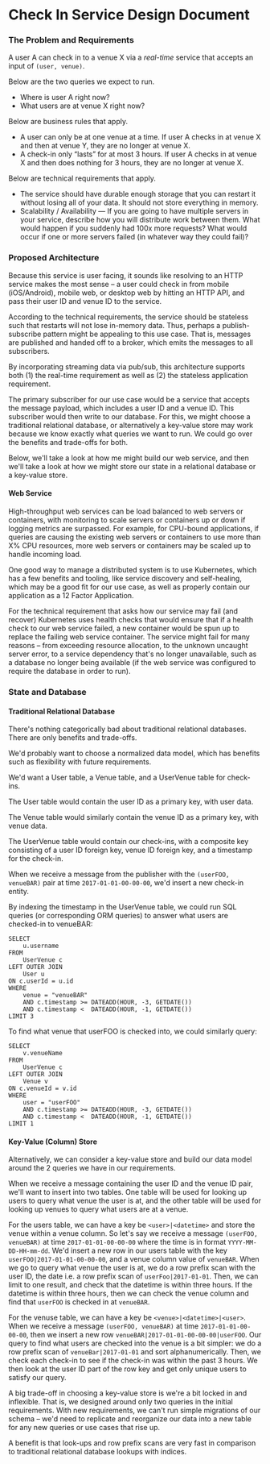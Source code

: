 
# Check In Service Design Document

### The Problem and Requirements

A user A can check in to a venue X via a *real-time* service
that accepts an input of `(user, venue)`.

Below are the two queries we expect to run.

- Where is user A right now?
- What users are at venue X right now?

Below are business rules that apply.

- A user can only be at one venue at a time. If user A checks
in at venue X and then at venue Y, they are no longer at venue X.
- A check-in only “lasts” for at most 3 hours. If user A checks
in at venue X and then does nothing for 3 hours, they are no
longer at venue X.

Below are technical requirements that apply.

- The service should have durable enough storage that you can
restart it without losing all of your data. It should not
store everything in memory.
- Scalability / Availability — If you are going to have multiple
servers in your service, describe how you will distribute work
between them. What would happen if you suddenly had 100x more
requests? What would occur if one or more servers failed
(in whatever way they could fail)?

### Proposed Architecture

Because this service is user facing, it sounds like resolving
to an HTTP service makes the most sense – a user could check in
from mobile (iOS/Android), mobile web, or desktop web by hitting
an HTTP API, and pass their user ID and venue ID to the service.

According to the technical requirements, the service should
be stateless such that restarts will not lose in-memory data.
Thus, perhaps a publish-subscribe pattern might be appealing
to this use case. That is, messages are published and handed off
to a broker, which emits the messages to all subscribers.

By incorporating streaming data via pub/sub, this architecture
supports both (1) the real-time requirement as well as (2)
the stateless application requirement.

The primary subscriber for our use case would be a service that
accepts the message payload, which includes a user ID and a venue
ID. This subscriber would then write to our database. For this,
we might choose a traditional relational database, or alternatively
a key-value store may work because we know exactly what queries
we want to run. We could go over the benefits and trade-offs
for both.

Below, we'll take a look at how me might build our web service,
and then we'll take a look at how we might store our state
in a relational database or a key-value store.

#### Web Service

High-throughput web services can be load balanced to web servers
or containers, with monitoring to scale servers or containers up
or down if logging metrics are surpassed. For example, for
CPU-bound applications, if queries are causing the existing 
web servers or containers to use more than X% CPU resources,
more web servers or containers may be scaled up to handle
incoming load.

One good way to manage a distributed system is to use Kubernetes,
which has a few benefits and tooling, like service discovery and
self-healing, which may be a good fit for our use case, as well
as properly contain our application as a 12 Factor Application.

For the technical requirement that asks how our service may fail
(and recover) Kubernetes uses health checks that would ensure
that if a health check to our web service failed, a new
container would be spun up to replace the failing web service
container. The service might fail for many reasons – from
exceeding resource allocation, to the unknown uncaught
server error, to a service dependency that's no longer unavailable,
such as a database no longer being available (if the web
service was configured to require the database in order to run).

### State and Database

#### Traditional Relational Database

There's nothing categorically bad about traditional
relational databases. There are only benefits and trade-offs.

We'd probably want to choose a normalized data model, which 
has benefits such as flexibility with future requirements.

We'd want a User table, a Venue table, and a UserVenue table
for check-ins.

The User table would contain the user ID as a primary key, with
user data.

The Venue table would similarly contain the venue ID as a primary
key, with venue data.

The UserVenue table would contain our check-ins, with a composite
key consisting of a user ID foreign key, venue ID foreign key,
and a timestamp for the check-in.

When we receive a message from the publisher with the
`(userFOO, venueBAR)` pair at time `2017-01-01-00-00-00`,
we'd insert a new check-in entity.

By indexing the timestamp in the UserVenue table, we could
run SQL queries (or corresponding ORM queries) to answer
what users are checked-in to venueBAR:

```
SELECT
    u.username
FROM
    UserVenue c
LEFT OUTER JOIN
    User u
ON c.userId = u.id
WHERE
    venue = "venueBAR"
    AND c.timestamp >= DATEADD(HOUR, -3, GETDATE())
    AND c.timestamp <  DATEADD(HOUR, -1, GETDATE())
LIMIT 3
```

To find what venue that userFOO is checked into, we could
similarly query:

```
SELECT
    v.venueName
FROM
    UserVenue c
LEFT OUTER JOIN
    Venue v
ON c.venueId = v.id
WHERE
    user = "userFOO"
    AND c.timestamp >= DATEADD(HOUR, -3, GETDATE())
    AND c.timestamp <  DATEADD(HOUR, -1, GETDATE())
LIMIT 1
```

#### Key-Value (Column) Store

Alternatively, we can consider a key-value store and build
our data model around the 2 queries we have in our requirements.

When we receive a message containing the user ID and the venue ID
pair, we'll want to insert into two tables. One table will
be used for looking up users to query what venue
the user is at, and the other table will be used for looking up
venues to query what users are at a venue.

For the users table, we can have a key be `<user>|<datetime>`
and store the venue within a venue column. So let's say we receive
a message `(userFOO, venueBAR)` at time `2017-01-01-00-00-00`
where the time is in format `YYYY-MM-DD-HH-mm-dd`. We'd insert
a new row in our users table with the key
`userFOO|2017-01-01-00-00-00`, and a venue column value of
`venueBAR`. When we go to query what venue the user is at, 
we do a row prefix scan with the user ID, the date i.e. a
row prefix scan of `userFoo|2017-01-01`. Then, we can limit
to one result, and check that the datetime is within three hours.
If the datetime is within three hours, then we can check the
venue column and find that `userFOO` is checked in at `venueBAR`.

For the venuse table, we can have a key be
`<venue>|<datetime>|<user>`. When we receive a message
`(userFOO, venueBAR)` at time `2017-01-01-00-00-00`, then we
insert a new row `venueBAR|2017-01-01-00-00-00|userFOO`. Our
query to find what users are checked into the venue is a bit
simpler: we do a row prefix scan of `venueBar|2017-01-01` and
sort alphanumerically. Then, we check each check-in to see if
the check-in was within the past 3 hours. We then look at the
user ID part of the row key and get only unique users to
satisfy our query.

A big trade-off in choosing a key-value store is we're a bit
locked in and inflexible. That is, we designed around only two
queries in the initial requirements. With new requirements,
we can't run simple migrations of our schema – we'd need to
replicate and reorganize our data into a new table for any
new queries or use cases that rise up.

A benefit is that look-ups and row prefix scans are very fast in
comparison to traditional relational database lookups with indices.
